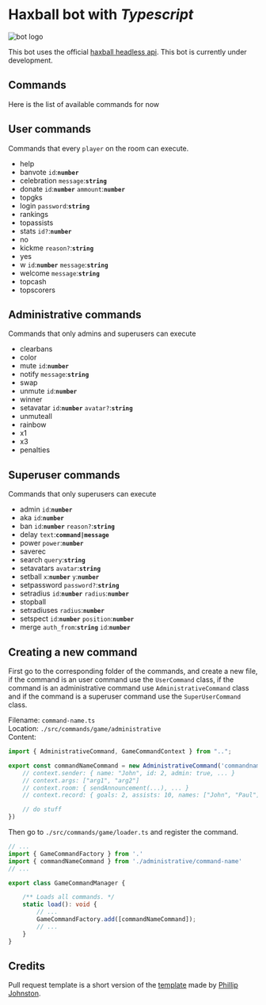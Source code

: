 # Haxball bot with *Typescript*

![bot logo](https://i.ibb.co/ynLzhWx/Sin-t-tulo.png)

This bot uses the official [haxball headless api](https://github.com/haxball/haxball-issues/wiki/Headless-Host).
This bot is currently under development.

## Commands
Here is the list of available commands for now

## User commands
Commands that every `player` on the room can execute.
- help
- banvote `id`:**`number`**
- celebration `message`:**`string`**
- donate `id`:**`number`** `ammount`:**`number`**
- topgks
- login `password`:**`string`**
- rankings
- topassists
- stats `id?`:**`number`**
- no
- kickme `reason?`:**`string`**
- yes
- w `id`:**`number`** `message`:**`string`**
- welcome `message`:**`string`**
- topcash
- topscorers

## Administrative commands
Commands that only admins and superusers can execute
- clearbans
- color
- mute `id`:**`number`**
- notify `message`:**`string`**
- swap
- unmute `id`:**`number`**
- winner
- setavatar `id`:**`number`** `avatar?`:**`string`**
- unmuteall
- rainbow
- x1
- x3
- penalties

## Superuser commands
Commands that only superusers can execute
- admin `id`:**`number`**
- aka `id`:**`number`**
- ban `id`:**`number`** `reason?`:**`string`**
- delay `text`:**`command|message`**
- power `power`:**`number`**
- saverec
- search `query`:**`string`**
- setavatars `avatar`:**`string`**
- setball `x`:**`number`** `y`:**`number`**
- setpassword `password?`:**`string`**
- setradius `id`:**`number`** `radius`:**`number`**
- stopball
- setradiuses `radius`:**`number`**
- setspect `id`:**`number`** `position`:**`number`**
- merge `auth_from`:**`string`** `id`:**`number`**

## Creating a new command
First go to the corresponding folder of the commands, and create a new file, if the command is an user command use the `UserCommand` class, if the command is an administrative command use `AdministrativeCommand` class and if the command is a superuser command use the `SuperUserCommand` class.

Filename: `command-name.ts` \
Location: `./src/commands/game/administrative` \
Content: 
```ts
import { AdministrativeCommand, GameCommandContext } from "..";

export const commandNameCommand = new AdministrativeCommand('commandname', (context: GameCommandContext) => {
    // context.sender: { name: "John", id: 2, admin: true, ... }
    // context.args: ["arg1", "arg2"]
    // context.room: { sendAnnouncement(...), ... }
    // context.record: { goals: 2, assists: 10, names: ["John", "Paul"], ... }

    // do stuff
})
```
Then go to `./src/commands/game/loader.ts` and register the command.
```ts
// ...
import { GameCommandFactory } from '.'
import { commandNameCommand } from './administrative/command-name'
// ...

export class GameCommandManager {

    /** Loads all commands. */
    static load(): void {
        // ...
        GameCommandFactory.add([commandNameCommand]);
        // ...
    }
}

```

## Credits

Pull request template is a short version of the [template](https://embeddedartistry.com/blog/2017/08/04/a-github-pull-request-template-for-your-projects/) made by [Phillip Johnston](https://embeddedartistry.com/blog/author/phillip/).
